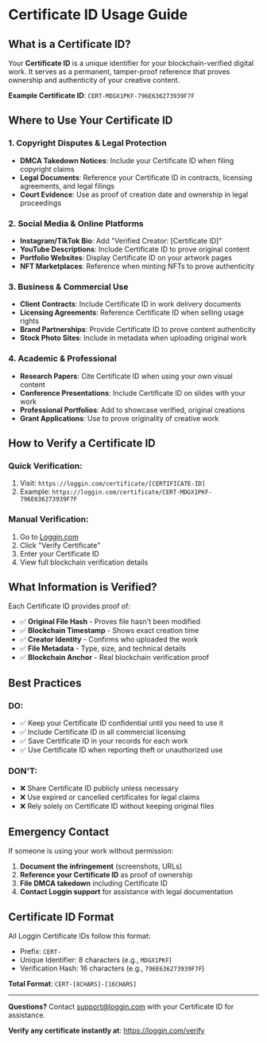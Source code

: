 # Certificate ID Usage Guide

## What is a Certificate ID?

Your **Certificate ID** is a unique identifier for your blockchain-verified digital work. It serves as a permanent, tamper-proof reference that proves ownership and authenticity of your creative content.

**Example Certificate ID**: `CERT-MDGX1PKF-796E636273939F7F`

## Where to Use Your Certificate ID

### 1. **Copyright Disputes & Legal Protection**
- **DMCA Takedown Notices**: Include your Certificate ID when filing copyright claims
- **Legal Documents**: Reference your Certificate ID in contracts, licensing agreements, and legal filings
- **Court Evidence**: Use as proof of creation date and ownership in legal proceedings

### 2. **Social Media & Online Platforms**
- **Instagram/TikTok Bio**: Add "Verified Creator: [Certificate ID]"
- **YouTube Descriptions**: Include Certificate ID to prove original content
- **Portfolio Websites**: Display Certificate ID on your artwork pages
- **NFT Marketplaces**: Reference when minting NFTs to prove authenticity

### 3. **Business & Commercial Use**
- **Client Contracts**: Include Certificate ID in work delivery documents
- **Licensing Agreements**: Reference Certificate ID when selling usage rights
- **Brand Partnerships**: Provide Certificate ID to prove content authenticity
- **Stock Photo Sites**: Include in metadata when uploading original work

### 4. **Academic & Professional**
- **Research Papers**: Cite Certificate ID when using your own visual content
- **Conference Presentations**: Include Certificate ID on slides with your work
- **Professional Portfolios**: Add to showcase verified, original creations
- **Grant Applications**: Use to prove originality of creative work

## How to Verify a Certificate ID

### Quick Verification:
1. Visit: `https://loggin.com/certificate/[CERTIFICATE-ID]`
2. Example: `https://loggin.com/certificate/CERT-MDGX1PKF-796E636273939F7F`

### Manual Verification:
1. Go to [Loggin.com](https://loggin.com)
2. Click "Verify Certificate" 
3. Enter your Certificate ID
4. View full blockchain verification details

## What Information is Verified?

Each Certificate ID provides proof of:
- ✅ **Original File Hash** - Proves file hasn't been modified
- ✅ **Blockchain Timestamp** - Shows exact creation time
- ✅ **Creator Identity** - Confirms who uploaded the work
- ✅ **File Metadata** - Type, size, and technical details
- ✅ **Blockchain Anchor** - Real blockchain verification proof

## Best Practices

### DO:
- ✅ Keep your Certificate ID confidential until you need to use it
- ✅ Include Certificate ID in all commercial licensing
- ✅ Save Certificate ID in your records for each work
- ✅ Use Certificate ID when reporting theft or unauthorized use

### DON'T:
- ❌ Share Certificate ID publicly unless necessary
- ❌ Use expired or cancelled certificates for legal claims
- ❌ Rely solely on Certificate ID without keeping original files

## Emergency Contact

If someone is using your work without permission:
1. **Document the infringement** (screenshots, URLs)
2. **Reference your Certificate ID** as proof of ownership
3. **File DMCA takedown** including Certificate ID
4. **Contact Loggin support** for assistance with legal documentation

## Certificate ID Format

All Loggin Certificate IDs follow this format:
- Prefix: `CERT-`
- Unique Identifier: 8 characters (e.g., `MDGX1PKF`)
- Verification Hash: 16 characters (e.g., `796E636273939F7F`)

**Total Format**: `CERT-[8CHARS]-[16CHARS]`

---

**Questions?** Contact support@loggin.com with your Certificate ID for assistance.

**Verify any certificate instantly at**: https://loggin.com/verify
